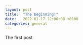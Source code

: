 ```yaml
---
layout: post
title:  "The Beginning!"
date:   2022-01-17 12:00:00 +0100
categories: general
---
```

The first post
